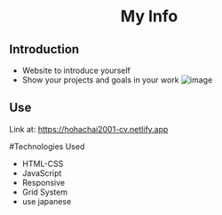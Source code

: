 <h1 align="center">
   My Info
</h1>

## Introduction
* Website to introduce yourself
* Show your projects and goals in your work
![image](https://user-images.githubusercontent.com/102285754/217759993-76fe522c-236d-4d43-8c09-4a2ffff9cb35.png)


## Use
Link at: https://hohachai2001-cv.netlify.app

#Technologies Used
* HTML-CSS
* JavaScript
* Responsive
* Grid System
* use japanese

